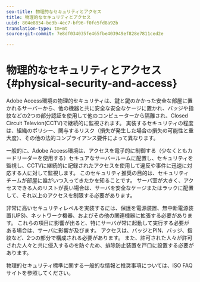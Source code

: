 ```yaml
---
seo-title: 物理的なセキュリティとアクセス
title: 物理的なセキュリティとアクセス
uuid: 804e8854-be3b-4ec7-bf96-f0fe5fd8a92b
translation-type: tm+mt
source-git-commit: 7e8df034035fe465fbe403949ef828e7811ced2e

---
```



# 物理的なセキュリティとアクセス {#physical-security-and-access}

Adobe Access環境の物理的セキュリティは、鍵と鍵のかかった安全な部屋に置かれるサーバーから、他の機器と共に安全な安全なケージに置かれ、バッジや指紋などの2つの部分認証を使用して他のコンピューターから隔離され、Closed Circuit Televion(CCTV)で継続的に監視されます。 実装するセキュリティの程度は、組織のポリシー、関与するリスク（損失が発生した場合の損失の可能性と重大度）、その他の法的コンプライアンス要件によって異なります。

一般的に、Adobe Access環境は、アクセスを電子的に制御する（少なくともカードリーダーを使用する）セキュアなサーバールームに配置し、セキュリティを監視し、CCTVに継続的に記録されたアクセスを使用して違反や事件に迅速に対応する人に対して監視します。 このセキュリティ推奨の目的は、セキュリティチームが部屋に誰がいつ入ってきたかを知ることです。 サーバ室が大きく、アクセスできる人のリストが長い場合は、サーバを安全なケージまたはラックに配置して、それ以上のアクセスを制限する必要があります。

非常に高いセキュリティレベルを実装するには、保護を電源装置、無中断電源装置(UPS)、ネットワーク機器、およびその他の関連機器に拡張する必要があります。 これらの項目に影響が出ると、特にサーバが常に起動して実行する必要がある場合は、サーバに影響が及びます。 アクセスは、バッジとPIN、バッジ、指紋など、2つの部分で構成される必要があります。 また、許可された人々が許可された人々と共に侵入するのを防ぐため、排除防止装置を戸口に設置する必要があります。

物理的セキュリティ標準に関する一般的な情報と推奨事項については、ISO FAQサイトを参照してください。
